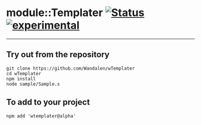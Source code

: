 
# module::Templater  [![Status](https://github.com/Wandalen/wTemplater/workflows/publish/badge.svg)](https://github.com/Wandalen/wTemplater/actions?query=workflow%3Apublish) [![experimental](https://img.shields.io/badge/stability-experimental-orange.svg)](https://github.com/emersion/stability-badges#experimental)

___

## Try out from the repository
```
git clone https://github.com/Wandalen/wTemplater
cd wTemplater
npm install
node sample/Sample.s
```

## To add to your project
```
npm add 'wtemplater@alpha'
```





